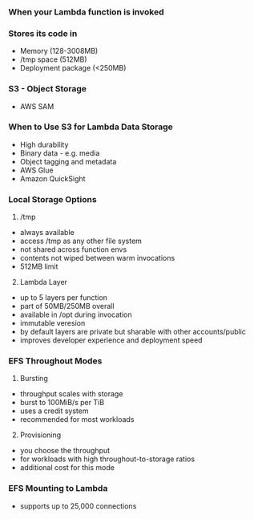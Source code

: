 ### When your Lambda function is invoked

### Stores its code in

- Memory (128-3008MB)
- /tmp space (512MB)
- Deployment package (<250MB)

### S3 - Object Storage

- AWS SAM

### When to Use S3 for Lambda Data Storage

- High durability
- Binary data - e.g. media
- Object tagging and metadata
- AWS Glue
- Amazon QuickSight

### Local Storage Options

1. /tmp

- always available
- access /tmp as any other file system
- not shared across function envs
- contents not wiped between warm invocations
- 512MB limit

2. Lambda Layer

- up to 5 layers per function
- part of 50MB/250MB overall
- available in /opt during invocation
- immutable veresion
- by default layers are private but sharable with other accounts/public
- improves developer experience and deployment speed

### EFS Throughout Modes

1. Bursting

- throughput scales with storage
- burst to 100MiB/s per TiB
- uses a credit system
- recommended for most workloads

2. Provisioning

- you choose the throughput
- for workloads with high throughout-to-storage ratios
- additional cost for this mode

### EFS Mounting to Lambda

- supports up to 25,000 connections